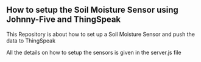 ## How to setup the Soil Moisture Sensor using Johnny-Five and ThingSpeak
This Repository is about how to set up a Soil Moisture Sensor and push the data to ThingSpeak

All the details on how to setup the sensors is given in the server.js file
